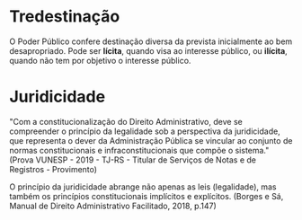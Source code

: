 # Tredestinação

O Poder Público confere destinação diversa da prevista inicialmente ao bem desapropriado. Pode ser **lícita**, quando visa ao interesse público, ou **ilícita**, quando não tem por objetivo o interesse público.

# Juridicidade

"Com a constitucionalização do Direito Administrativo, deve se compreender o princípio da legalidade sob a perspectiva da juridicidade, que representa o dever da Administração Pública se vincular ao conjunto de normas constitucionais e infraconstitucionais que compõe o sistema." (Prova VUNESP - 2019 - TJ-RS - Titular de Serviços de Notas e de Registros - Provimento)

O princípio da juridicidade abrange não apenas as leis (legalidade), mas também os princípios constitucionais implícitos e explícitos. (Borges e Sá, Manual de Direito Administrativo Facilitado, 2018, p.147)